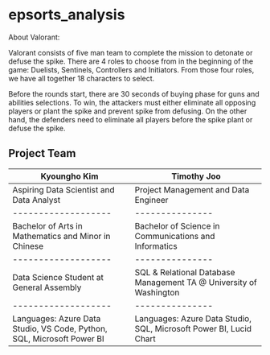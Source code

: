 # epsorts_analysis

About Valorant:

Valorant consists of five man team to complete the mission to detonate or defuse the spike. There are 4 roles to choose from in the beginning of the game: Duelists, Sentinels, Controllers and Initiators. From those four roles, we have all together 18 characters to  select.

Before the rounds start, there are 30 seconds of buying phase for guns and abilities selections. To win, the attackers must either eliminate all opposing players or plant the spike and prevent spike from defusing. On the other hand, the defenders need to eliminate all players before the spike plant or defuse the spike.

## Project Team
| Kyoungho Kim          | Timothy Joo    |
|-------------------|---------------|
| Aspiring Data Scientist and Data Analyst | Project Management and Data Engineer |
|-------------------|---------------|
| Bachelor of Arts in Mathematics and Minor in Chinese | Bachelor of Science in Communications and Informatics |
|-------------------|---------------|
| Data Science Student at General Assembly | SQL & Relational Database Management TA @ University of Washington |
|-------------------|---------------|
| Languages: Azure Data Studio, VS Code, Python, SQL, Microsoft Power BI | Languages: Azure Data Studio, SQL, Microsoft Power BI, Lucid Chart |
